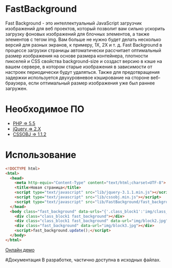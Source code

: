 # FastBackground
Fast Background - это интеллектуальный JavaScript загрузчик изображений для веб проектов, который позволит вам сильно ускорить загрузку фоновых изображений для блочных элементов, а также элементов с тегом img. Вам больше не нужно будет делать несколько версий для разных экранов, к примеру, 1X, 2X и т. д. Fast Background в процессе загрузки страницы автоматически рассчитает оптимальный размер изображения на основе размера контейнера, плотности пикселей и CSS свойства background-size и создаст версию в кэше на вашем сервере, в котором старые изображения в зависимости от настроек периодически будут удаляться. Также для предотвращения задержки используется двухуровневое кэширование на стороне веб-браузера, если оптимальный размер изображения уже был раннее загружен.
# Необходимое  ПО
 - [PHP => 5.5](http://php.net/) 
 - [jQuery => 2.X](https://jquery.com/)
 - [CSSOBJ  => 1.1.2](https://github.com/cssobj/cssobj#cssobj-)
 
# Использование
```html
<!DOCTYPE html>
<html>
  <head>
    <meta http-equiv="Content-Type" content="text/html;charset=UTF-8">
    <title>Новая страница</title>
    <script type="text/javascript" src="lib/jquery-3.1.1.min.js"></script>
    <script type="text/javascript" src="lib/cssobj.min.js"></script>
    <script type="text/javascript" src="lib/FastBackground/fast_background.min.js"></script>
  </head>
  <body class="fast_background" data-urls="{'.class_block1':'img/class_block1.jpg'}">
    <div class="class_block1 fast_background"></div>
    <div class="class_block1 fast_background" data-url="img/block2.jpg"></div>
    <div class="fast_background" data-url="img/block3.jpg"></div>
    <script>fast_background.update();</script>
  </body>
</html>
```
[Онлайн демо](http://showyweb.ru/) 

#Документация
В разработке, частично доступна в исходных файлах.
